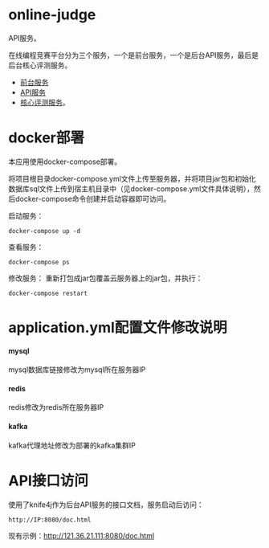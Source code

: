 # online-judge
API服务。

在线编程竞赛平台分为三个服务，一个是前台服务，一个是后台API服务，最后是后台核心评测服务。
- [前台服务](https://github.com/evanlaochen/online-judge-fe)
- [API服务](https://github.com/evanlaochen/online-judge)
- [核心评测服务](https://github.com/evanlaochen/online-judge-core)。

# docker部署
本应用使用docker-compose部署。

将项目根目录docker-compose.yml文件上传至服务器，并将项目jar包和初始化数据库sql文件上传到宿主机目录中（见docker-compose.yml文件具体说明），然后docker-compose命令创建并启动容器即可访问。

启动服务：
```shell
docker-compose up -d
```
查看服务：
```shell
docker-compose ps
```
修改服务：
重新打包成jar包覆盖云服务器上的jar包，并执行：
```shell
docker-compose restart
```

# application.yml配置文件修改说明

#### mysql
mysql数据库链接修改为mysql所在服务器IP

#### redis
redis修改为redis所在服务器IP

#### kafka
kafka代理地址修改为部署的kafka集群IP

# API接口访问

使用了knife4j作为后台API服务的接口文档，服务启动后访问：
```shell
http://IP:8080/doc.html
```
现有示例：http://121.36.21.111:8080/doc.html